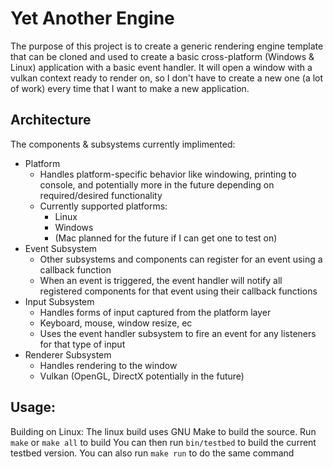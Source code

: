 # Yet Another Engine
The purpose of this project is to create a generic rendering engine template that can be cloned and used to create a basic cross-platform (Windows & Linux) application with a basic event handler. It will open a window with a vulkan context ready to render on, so I don't have to create a new one (a lot of work) every time that I want to make a new application.

## Architecture
The components & subsystems currently implimented:
- Platform
    - Handles platform-specific behavior like windowing, printing to console, and potentially more in the future depending on required/desired functionality
    - Currently supported platforms:
        - Linux
        - Windows
        - (Mac planned for the future if I can get one to test on)
- Event Subsystem
    - Other subsystems and components can register for an event using a callback function
    - When an event is triggered, the event handler will notify all registered components for that event using their callback functions
- Input Subsystem
    - Handles forms of input captured from the platform layer
    - Keyboard, mouse, window resize, ec
    - Uses the event handler subsystem to fire an event for any listeners for that type of input
- Renderer Subsystem
    - Handles rendering to the window
    - Vulkan (OpenGL, DirectX potentially in the future)

## Usage:
Building on Linux:
The linux build uses GNU Make to build the source.
Run `make` or `make all` to build
You can then run `bin/testbed` to build the current testbed version. You can also run `make run` to do the same command
